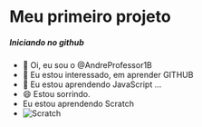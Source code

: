 # Meu primeiro projeto

##### Iniciando no github

- 👋 Oi, eu sou o @AndreProfessor1B
- 👀 Eu estou interessado, em aprender GITHUB
- 🌱 Eu estou aprendendo JavaScript ...
- :smile: Estou sorrindo.
- Eu estou aprendendo Scratch
- ![Scratch](https://img.shields.io/badge/Scratch-4D97FF?style=for-the-badge&logo=Scratch&logoColor=white)

